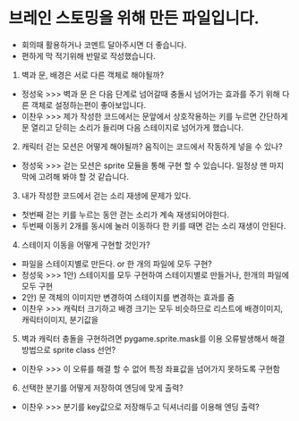 # 브레인 스토밍을 위해 만든 파일입니다.

- 회의때 활용하거나 코멘트 달아주시면 더 좋습니다.
- 편하게 막 적기위해 반말로 작성했습니다.

1. 벽과 문, 배경은 서로 다른 객체로 해야될까?

- 정성욱 >>> 벽과 문 은 다음 단계로 넘어갈때 충돌시 넘어가는 효과를 주기 위해 다른 객체로 설정하는편이 좋아보입니다.
- 이찬우 >>> 제가 작성한 코드에서는 문앞에서 상호작용하는 키를 누르면 간단하게 문 열리고 닫히는 소리가 들리며 다음 스테이지로 넘어가게 했습니다.

2. 캐릭터 걷는 모션은 어떻게 해야될까? 움직이는 코드에서 작동하게 넣을 수 있나?

- 정성욱 >>> 걷는 모션은 sprite 모듈을 통해 구현 할 수 있습니다. 일정상 맨 마지막에 고려해 봐야 할 것 같습니다.

3. 내가 작성한 코드에서 걷는 소리 재생에 문제가 있다.

- 첫번째 걷는 키를 누르는 동안 걷는 소리가 계속 재생되어야한다.
- 두번째 이동키 2개를 동시에 눌러 이동하다 한 키를 때면 걷는 소리 재생이 안된다.

4.  스테이지 이동을 어떻게 구현할 것인가?

- 파일을 스테이지별로 만든다. or 한 개의 파일에 모두 구현?
- 정성욱 >>> 1안) 스테이지를 모두 구현하여 스테이지별로 만들거나, 한개의 파일에 모두 구현
- 2안) 문 객체의 이미지만 변경하여 스테이지를 변경하는 효과를 줌
- 이찬우 >>> 캐릭터 크기하고 배경 크기는 모두 비슷하므로 리스트에 배경이미지, 캐릭터이미지, 분기값을

5. 벽과 캐릭터 충돌을 구현하려면 pygame.sprite.mask를 이용 오류발생해서 해결 방법으로 sprite class 선언?

- 이찬우 >>> 이 오류를 해결 할 수 없어 특정 좌표값을 넘어가지 못하도록 구현함

6. 선택한 분기를 어떻게 저장하여 엔딩에 맞게 출력?

- 이찬우 >>> 분기를 key값으로 저장해두고 딕셔너리를 이용해 엔딩 출력?
